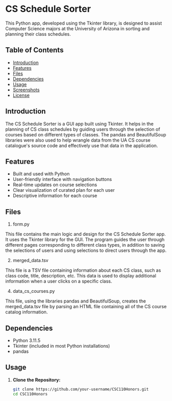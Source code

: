 # CS Schedule Sorter

This Python app, developed using the Tkinter library, is designed to assist Computer Science majors at the University of Arizona in sorting and planning their class schedules.

## Table of Contents
- [Introduction](#introduction)
- [Features](#features)
- [Files](#files)
- [Dependencies](#dependencies)
- [Usage](#usage)
- [Screenshots](#screenshots)
- [License](#license)

## Introduction

The CS Schedule Sorter is a GUI app built using Tkinter. It helps in the planning of CS class schedules by guiding users through the selection of courses based on different types of classes. The pandas and BeautifulSoup libraries were also used to help wrangle data from the UA CS course catalogue's source code and effectively use that data in the application.


## Features
* Built and used with Python
* User-friendly interface with navigation buttons
* Real-time updates on course selections
* Clear visualization of curated plan for each user
* Descriptive information for each course

## Files

1. form.py

This file contains the main logic and design for the CS Schedule Sorter app. It uses the Tkinter library for the GUI. The program guides the user through different pages corresponding to different class types, in addition to saving the selections of users and using selections to direct users through the app.

2. merged_data.tsv

This file is a TSV file containing  information about each CS class, such as class code, title, description, etc. This data is used to display additional information when a user clicks on a specific class.

4. data_cs_courses.py

This file, using the libraries pandas and BeautifulSoup, creates the merged_data.tsv file by parsing an HTML file containing all of the CS course catalog information.

## Dependencies

- Python 3.11.5
- Tkinter (included in most Python installations)
- pandas

## Usage

1. **Clone the Repository:**
   ```bash
   git clone https://github.com/your-username/CSC110Honors.git
   cd CSC110Honors

